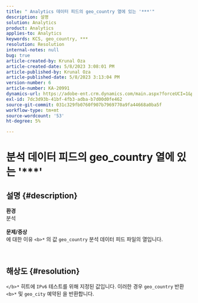 ```yaml
---
title: " Analytics 데이터 피드의 geo_country 열에 있는 '***'"
description: 설명
solution: Analytics
product: Analytics
applies-to: Analytics
keywords: KCS, geo_country, ***
resolution: Resolution
internal-notes: null
bug: true
article-created-by: Krunal Oza
article-created-date: 5/8/2023 3:08:01 PM
article-published-by: Krunal Oza
article-published-date: 5/8/2023 3:13:04 PM
version-number: 6
article-number: KA-20991
dynamics-url: https://adobe-ent.crm.dynamics.com/main.aspx?forceUCI=1&pagetype=entityrecord&etn=knowledgearticle&id=6da6c01c-b2ed-ed11-8849-6045bd006268
exl-id: 7dc3d93b-41bf-4fb3-adba-b7d00d0fe462
source-git-commit: 031c329fb0760f907b7969770a9fa44668a0ba5f
workflow-type: tm+mt
source-wordcount: '53'
ht-degree: 5%

---
```


# 분석 데이터 피드의 geo_country 열에 있는 &#39;\*\*\*&#39;

## 설명 {#description}

<b>환경</b><br>분석<br> <br><b>문제/증상</b><br>에 대한 이유 `<b>*` 의 값 `geo_country` 분석 데이터 피드 파일의 열입니다.



 

## 해상도 {#resolution}

`</b>*` 히트에 `IPv6` 테스트를 위해 지정된 값입니다. 이러한 경우 `geo_country` 반환 `<b>*` 및 `geo_city` 예약된 을 반환합니다.

